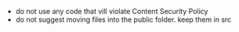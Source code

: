 * do not use any code that vill violate Content Security Policy 
* do not suggest moving files into the public folder. keep them in src
